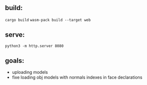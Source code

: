 ## build:

```cargo build```
```wasm-pack build --target web```

## serve:

```python3 -m http.server 8080```


## goals:

- uploading models
- fixe loading obj models with normals indexes in face declarations